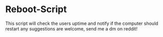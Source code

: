 # Reboot-Script
This script will check the users uptime and notify if the computer should restart
any suggestions are welcome, send me a dm on reddit!
